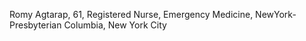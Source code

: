 

<p>Romy Agtarap, 61, Registered Nurse, Emergency Medicine, NewYork-Presbyterian Columbia, New York City</p>
